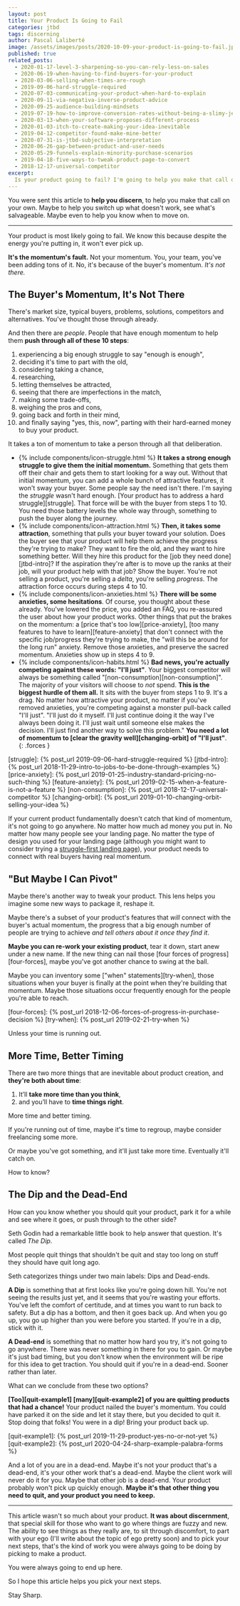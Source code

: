 ```yaml
---
layout: post
title: Your Product Is Going to Fail
categories: jtbd
tags: discerning
author: Pascal Laliberté
image: /assets/images/posts/2020-10-09-your-product-is-going-to-fail.jpg
published: true
related_posts:
  - 2020-01-17-level-3-sharpening-so-you-can-rely-less-on-sales
  - 2020-06-19-when-having-to-find-buyers-for-your-product
  - 2020-03-06-selling-when-times-are-rough
  - 2019-09-06-hard-struggle-required
  - 2020-07-03-communicating-your-product-when-hard-to-explain
  - 2020-09-11-via-negativa-inverse-product-advice
  - 2020-09-25-audience-building-mindsets
  - 2019-07-19-how-to-improve-conversion-rates-without-being-a-slimy-jerk
  - 2020-03-13-when-your-software-proposes-different-process
  - 2020-01-03-itch-to-create-making-your-idea-inevitable
  - 2019-04-12-competitor-found-make-mine-better
  - 2020-07-31-is-jtbd-subjective-interpretation
  - 2020-06-26-gap-between-product-and-user-needs
  - 2020-05-29-funnels-explain-minority-purchase-scenarios
  - 2019-04-18-five-ways-to-tweak-product-page-to-convert
  - 2018-12-17-universal-competitor
excerpt:
  Is your product going to fail? I'm going to help you make that call on your own, maybe help you save what's salvageable, and help you determine whether to quit or to stick with it.
---
```


You were sent this article to **help you discern**, to help you make that call on your own. Maybe to help you switch up what doesn't work, see what's salvageable. Maybe even to help you know when to move on.

---

Your product is most likely going to fail. We know this because despite the energy you're putting in, it won't ever pick up.

**It's the momentum's fault.** Not your momentum. You, your team, you've been adding tons of it. No, it's because of the buyer's momentum. _It's not there._

## The Buyer's Momentum, It's Not There

There's market size, typical buyers, problems, solutions, competitors and alternatives. You've thought those through already.

And then there are _people_. People that have enough momentum to help them **push through all of these 10 steps**:

1. experiencing a big enough struggle to say "enough is enough", 
2. deciding it's time to part with the old,
3. considering taking a chance,
4. researching,
5. letting themselves be attracted,
6. seeing that there are imperfections in the match,
7. making some trade-offs,
8. weighing the pros and cons,
9. going back and forth in their mind,
10. and finally saying "yes, this, now", parting with their hard-earned money to buy your product.

It takes a ton of momentum to take a person through all that deliberation.

* {% include components/icon-struggle.html %} **It takes a strong enough struggle to give them the initial momentum.** Something that gets them off their chair and gets them to start looking for a way out. Without that initial momentum, you can add a whole bunch of attractive features, it won't sway your buyer. Some people say the need isn't there. I'm saying the _struggle_ wasn't hard enough. [Your product has to address a hard struggle][struggle]. That force will be with the buyer from steps 1 to 10. You need those battery levels the whole way through, something to push the buyer along the journey.
* {% include components/icon-attraction.html %} **Then, it takes some attraction**, something that pulls your buyer toward your solution. Does the buyer see that your product will help them achieve the progress they're trying to make? They want to fire the old, and they want to hire something better. Will they hire this product for the [job they need done][jtbd-intro]? If the aspiration they're after is to move up the ranks at their job, will your product help with that job? Show the buyer. You're not selling a product, you're selling a _delta_, you're selling _progress_. The attraction force occurs during steps 4 to 10.
* {% include components/icon-anxieties.html %} **There will be some anxieties, some hesitations**. Of course, you thought about these already. You've lowered the price, you added an FAQ, you re-assured the user about how your product works. Other things that put the brakes on the momentum: a [price that's too low][price-anxiety], [too many features to have to learn][feature-anxiety] that don't connect with the specific job/progress they're trying to make, the "will this be around for the long run" anxiety. Remove those anxieties, and preserve the sacred momentum. Anxieties show up in steps 4 to 9.
* {% include components/icon-habits.html %} **Bad news, you're actually competing against these words: "I'll just"**. Your biggest competitor will always be something called "[non-consumption][non-consumption]". The majority of your visitors will choose to _not_ spend. **This is the biggest hurdle of them all.** It sits with the buyer from steps 1 to 9. It's a drag. No matter how attractive your product, no matter if you've removed anxieties, you're competing against a monster pull-back called "I'll just". "I'll just do it myself. I'll just continue doing it the way I've always been doing it. I'll just wait until someone else makes the decision. I'll just find another way to solve this problem." **You need a lot of momentum to [clear the gravity well][changing-orbit] of "I'll just"**.
{: .forces }

[struggle]: {% post_url 2019-09-06-hard-struggle-required %}
[jtbd-intro]: {% post_url 2018-11-29-intro-to-jobs-to-be-done-through-examples %}
[price-anxiety]: {% post_url 2019-01-25-industry-standard-pricing-no-such-thing %}
[feature-anxiety]: {% post_url 2019-02-15-when-a-feature-is-not-a-feature %}
[non-consumption]: {% post_url 2018-12-17-universal-competitor %}
[changing-orbit]: {% post_url 2019-01-10-changing-orbit-selling-your-idea %}

If your current product fundamentally doesn't catch that kind of momentum, it's not going to go anywhere. No matter how much ad money you put in. No matter how many people see your landing page. No matter the type of design you used for your landing page (although you might want to consider trying a [struggle-first landing page](/struggle-first)), your product needs to connect with real buyers having real momentum.

## "But Maybe I Can Pivot"

Maybe there's another way to tweak your product. This lens helps you imagine some new ways to package it, reshape it.

Maybe there's a subset of your product's features that _will_ connect with the buyer's actual momentum, the progress that a big enough number of people are trying to achieve _and tell others about it once they find it_.

**Maybe you can re-work your existing product**, tear it down, start anew under a new name. If the new thing can nail those [four forces of progress][four-forces], maybe you've got another chance to swing at the ball.

Maybe you can inventory some ["when" statements][try-when], those situations when your buyer is finally at the point when they're building that momentum. Maybe those situations occur frequently enough for the people you're able to reach.

[four-forces]: {% post_url 2018-12-06-forces-of-progress-in-purchase-decision %}
[try-when]: {% post_url 2019-02-21-try-when %}

Unless your time is running out.

## More Time, Better Timing

There are two more things that are inevitable about product creation, and **they're both about time**:

1. It’ll **take more time than you think**,
2. and you’ll have to **time things right**.

More time and better timing.

If you're running out of time, maybe it's time to regroup, maybe consider freelancing some more.

Or maybe you've got something, and it'll just take more time. Eventually it'll catch on.

How to know?

## The Dip and the Dead-End

How can you know whether you should quit your product, park it for a while and see where it goes, or push through to the other side?

Seth Godin had a remarkable little book to help answer that question. It's called _The Dip_.

Most people quit things that shouldn't be quit and stay too long on stuff they should have quit long ago.

Seth categorizes things under two main labels: Dips and Dead-ends.

**A Dip** is something that at first looks like you're going down hill. You're not seeing the results just yet, and it seems that you're wasting your efforts. You've left the comfort of certitude, and at times you want to run back to safety. But a dip has a bottom, and then it goes back up. And when you go up, you go up higher than you were before you started. If you're in a dip, stick with it.

**A Dead-end** is something that no matter how hard you try, it's not going to go anywhere. There was never something in there for you to gain. Or maybe it's just bad timing, but you don't know when the environment will be ripe for this idea to get traction. You should quit if you're in a dead-end. Sooner rather than later.

What can we conclude from these two options?

**[Too][quit-example1] [many][quit-example2] of you are quitting products that had a chance!** Your product nailed the buyer's momentum. You could have parked it on the side and let it stay there, but you decided to quit it. Stop doing that folks! You were in a dip! Bring your product back up.

[quit-example1]: {% post_url 2019-11-29-product-yes-no-or-not-yet %}
[quit-example2]: {% post_url 2020-04-24-sharp-example-palabra-forms %}

And a lot of you are in a dead-end. Maybe it's not your product that's a dead-end, it's your other work that's a dead-end. Maybe the client work will never do it for you. Maybe that other job is a dead-end. Your product probably won't pick up quickly enough. **Maybe it's that other thing you need to quit, and your product you need to keep.**

---

This article wasn't so much about your product. **It was about discernment**, that special skill for those who want to go where things are fuzzy and new. The ability to see things as they really are, to sit through discomfort, to part with your ego (I'll write about the topic of ego pretty soon) and to pick your next steps, that's the kind of work you were always going to be doing by picking to make a product.

You were always going to end up here.

So I hope this article helps you pick your next steps.

Stay Sharp.
